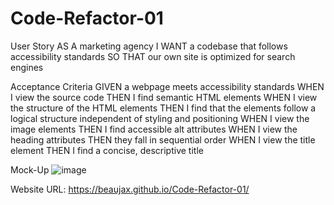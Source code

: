 # Code-Refactor-01

User Story
AS A marketing agency
I WANT a codebase that follows accessibility standards
SO THAT our own site is optimized for search engines

Acceptance Criteria
GIVEN a webpage meets accessibility standards
WHEN I view the source code
THEN I find semantic HTML elements
WHEN I view the structure of the HTML elements
THEN I find that the elements follow a logical structure independent of styling and positioning
WHEN I view the image elements
THEN I find accessible alt attributes
WHEN I view the heading attributes
THEN they fall in sequential order
WHEN I view the title element
THEN I find a concise, descriptive title

Mock-Up
![image](https://user-images.githubusercontent.com/97919916/168705324-b9bea516-06f8-40f7-93b4-1528b74e9c74.png)

Website URL: 
https://beaujax.github.io/Code-Refactor-01/

